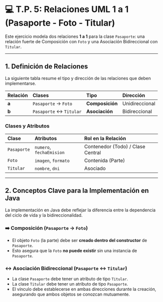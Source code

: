 # 💻 T.P. 5: Relaciones UML 1 a 1 (Pasaporte - Foto - Titular)

Este ejercicio modela dos relaciones **1 a 1** para la clase `Pasaporte`: una relación fuerte de Composición con `Foto` y una Asociación Bidireccional con `Titular`.

---

## 1. Definición de Relaciones

La siguiente tabla resume el tipo y dirección de las relaciones que deben implementarse.

| Relación | Clases | Tipo | Dirección |
| :--- | :--- | :--- | :--- |
| **a** | `Pasaporte` &rarr; `Foto` | **Composición** | Unidireccional |
| **b** | `Pasaporte` &harr; `Titular` | **Asociación** | Bidireccional |

### Clases y Atributos

| Clase | Atributos | Rol en la Relación |
| :--- | :--- | :--- |
| `Pasaporte` | `numero`, `fechaEmision` | Contenedor (Todo) / Clase Central |
| `Foto` | `imagen`, `formato` | Contenida (Parte) |
| `Titular` | `nombre`, `dni` | Asociado |

---

## 2. Conceptos Clave para la Implementación en Java

La implementación en Java debe reflejar la diferencia entre la dependencia del ciclo de vida y la bidireccionalidad.

### ➡️ Composición (`Pasaporte` &rarr; `Foto`)
* El objeto `Foto` (la parte) debe ser **creado dentro del constructor** de `Pasaporte`.
* Esto asegura que la `Foto` **no puede existir** sin una instancia de `Pasaporte`.

### ↔️ Asociación Bidireccional (`Pasaporte` &harr; `Titular`)
* La clase `Pasaporte` debe tener un atributo de tipo `Titular`.
* La clase `Titular` debe tener un atributo de tipo `Pasaporte`.
* El vínculo debe establecerse en ambas direcciones durante la creación, asegurando que ambos objetos se conozcan mutuamente.
